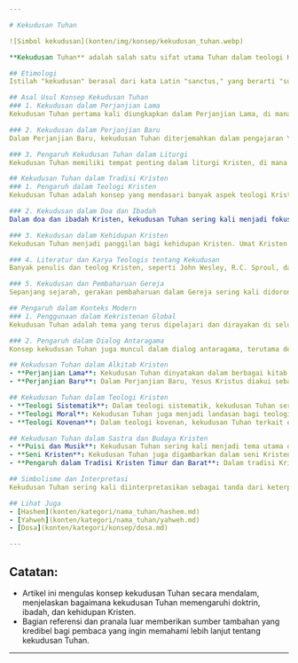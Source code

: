 ```yaml
---

# Kekudusan Tuhan

![Simbol kekudusan](konten/img/konsep/kekudusan_tuhan.webp)

**Kekudusan Tuhan** adalah salah satu sifat utama Tuhan dalam teologi Kristen, yang menegaskan bahwa Tuhan sepenuhnya terpisah dari dosa dan kejahatan, serta sepenuhnya murni dan benar. Kekudusan Tuhan mencerminkan kesempurnaan moral dan keagungan Tuhan, dan menjadi dasar bagi banyak doktrin Kristen lainnya, termasuk pemahaman tentang keadilan, kasih, dan penebusan.

## Etimologi
Istilah "kekudusan" berasal dari kata Latin "sanctus," yang berarti "suci" atau "kudus." Dalam bahasa Ibrani, kata yang sering digunakan adalah "qadosh" (קדוש), yang juga berarti "terpisah" atau "dikhususkan." Dalam Alkitab, kekudusan sering kali terkait dengan konsep "ketidakterhinggaan" atau "ketidaktercapaiannya" Tuhan oleh manusia, menekankan perbedaan mendasar antara Tuhan dan ciptaan-Nya.

## Asal Usul Konsep Kekudusan Tuhan
### 1. Kekudusan dalam Perjanjian Lama
Kekudusan Tuhan pertama kali diungkapkan dalam Perjanjian Lama, di mana Tuhan menyatakan diri-Nya sebagai "Kudus" kepada umat Israel. Dalam Kitab Imamat, Tuhan berfirman, "Sebab Aku, TUHAN, Allahmu, adalah kudus" (Imamat 19:2). Kekudusan ini mencakup keagungan moral Tuhan serta keterpisahan-Nya dari dosa.

### 2. Kekudusan dalam Perjanjian Baru
Dalam Perjanjian Baru, kekudusan Tuhan diterjemahkan dalam pengajaran Yesus Kristus dan kehidupan yang dikehendaki-Nya bagi pengikut-Nya. Yesus menekankan pentingnya hidup kudus sebagai cerminan dari kekudusan Tuhan (Matius 5:48). Selain itu, kekudusan Tuhan juga terlihat dalam penghakiman-Nya terhadap dosa dan kasih-Nya yang menguduskan umat-Nya.

### 3. Pengaruh Kekudusan Tuhan dalam Liturgi
Kekudusan Tuhan memiliki tempat penting dalam liturgi Kristen, di mana pujian terhadap kekudusan Tuhan dinyatakan dalam nyanyian dan doa, seperti dalam seruan "Kudus, Kudus, Kudus" yang dikenal sebagai *Sanctus* dalam liturgi Ekaristi.

## Kekudusan Tuhan dalam Tradisi Kristen
### 1. Pengaruh dalam Teologi Kristen
Kekudusan Tuhan adalah konsep yang mendasari banyak aspek teologi Kristen. Ini termasuk pemahaman tentang dosa, yang dilihat sebagai pelanggaran terhadap kekudusan Tuhan, dan kebutuhan akan penebusan melalui Yesus Kristus, yang dianggap sebagai jalan untuk menguduskan manusia.

### 2. Kekudusan dalam Doa dan Ibadah
Dalam doa dan ibadah Kristen, kekudusan Tuhan sering kali menjadi fokus utama. Umat Kristen memuliakan kekudusan Tuhan dan berdoa agar mereka dapat hidup sesuai dengan kekudusan tersebut. Doa-doa seperti *Bapa Kami* juga mencerminkan pengakuan akan kekudusan Tuhan: "Dikuduskanlah nama-Mu."

### 3. Kekudusan dalam Kehidupan Kristen
Kekudusan Tuhan menjadi panggilan bagi kehidupan Kristen. Umat Kristen diajak untuk hidup dalam kekudusan, yang berarti menjalani kehidupan yang terpisah dari dosa dan sesuai dengan kehendak Tuhan. Hal ini tercermin dalam ajaran-ajaran Rasul Paulus yang mendorong umat untuk menjadi "kudus dan tak bercela di hadapan-Nya" (Efesus 1:4).

### 4. Literatur dan Karya Teologis tentang Kekudusan
Banyak penulis dan teolog Kristen, seperti John Wesley, R.C. Sproul, dan A.W. Tozer, telah menulis tentang kekudusan Tuhan. Karya-karya mereka menekankan betapa pentingnya pemahaman akan kekudusan Tuhan dalam kehidupan iman Kristen.

### 5. Kekudusan dan Pembaharuan Gereja
Sepanjang sejarah, gerakan pembaharuan dalam Gereja sering kali didorong oleh panggilan untuk kembali kepada kekudusan Tuhan. Ini termasuk gerakan Puritan di Inggris dan kebangkitan spiritual di Amerika Serikat, yang menekankan hidup kudus sebagai respon terhadap panggilan Tuhan.

## Pengaruh dalam Konteks Modern
### 1. Penggunaan dalam Kekristenan Global
Kekudusan Tuhan adalah tema yang terus dipelajari dan dirayakan di seluruh dunia. Gereja-gereja di berbagai budaya mengakui kekudusan Tuhan sebagai dasar dari iman mereka dan sebagai panggilan untuk hidup dalam kekudusan.

### 2. Pengaruh dalam Dialog Antaragama
Konsep kekudusan Tuhan juga muncul dalam dialog antaragama, terutama dengan tradisi agama yang menekankan kesucian Tuhan, seperti Yudaisme dan Islam. Dialog ini sering kali berfokus pada bagaimana kekudusan Tuhan dipahami dan dihidupi dalam konteks masing-masing agama.

## Kekudusan Tuhan dalam Alkitab Kristen
- **Perjanjian Lama**: Kekudusan Tuhan dinyatakan dalam berbagai kitab, termasuk Imamat, Yesaya, dan Mazmur. Tuhan digambarkan sebagai Tuhan yang kudus dan penuh kuasa, yang menuntut umat-Nya untuk hidup kudus sebagai cerminan dari kekudusan-Nya.
- **Perjanjian Baru**: Dalam Perjanjian Baru, Yesus Kristus diakui sebagai pengejawantahan dari kekudusan Tuhan, dan Roh Kudus yang diberikan kepada umat beriman dianggap sebagai agen pengudusan dalam kehidupan mereka.

## Kekudusan Tuhan dalam Teologi Kristen
- **Teologi Sistematik**: Dalam teologi sistematik, kekudusan Tuhan sering dikaji bersama dengan sifat-sifat Tuhan lainnya, seperti keadilan, kasih, dan kemahakuasaan. Kekudusan dianggap sebagai atribut yang mengarahkan dan mempengaruhi semua sifat-sifat Tuhan yang lain.
- **Teologi Moral**: Kekudusan Tuhan juga menjadi landasan bagi teologi moral Kristen. Dosa dilihat sebagai pelanggaran terhadap kekudusan Tuhan, dan kehidupan yang benar dilihat sebagai pengejawantahan dari kekudusan Tuhan dalam kehidupan sehari-hari.
- **Teologi Kovenan**: Dalam teologi kovenan, kekudusan Tuhan terkait erat dengan perjanjian Tuhan dengan umat-Nya. Kekudusan ini menuntut umat untuk hidup sesuai dengan standar Tuhan dan menguduskan diri mereka sebagai bagian dari perjanjian tersebut.

## Kekudusan Tuhan dalam Sastra dan Budaya Kristen
- **Puisi dan Musik**: Kekudusan Tuhan sering kali menjadi tema utama dalam puisi dan musik Kristen. Nyanyian seperti "Holy, Holy, Holy" menekankan kekudusan Tuhan dan mengajak umat untuk memuji-Nya.
- **Seni Kristen**: Kekudusan Tuhan juga digambarkan dalam seni Kristen, seperti lukisan dan ikonografi yang mencerminkan kemurnian dan keagungan Tuhan. Penggambaran kekudusan sering kali menggunakan simbol-simbol cahaya dan kemurnian.
- **Pengaruh dalam Tradisi Kristen Timur dan Barat**: Dalam tradisi Kristen Timur dan Barat, kekudusan Tuhan diakui dan dihormati melalui berbagai bentuk liturgi, seni, dan kehidupan beragama. Ini mencerminkan betapa pentingnya konsep kekudusan dalam seluruh spektrum tradisi Kristen.

## Simbolisme dan Interpretasi
Kekudusan Tuhan sering kali diinterpretasikan sebagai tanda dari keterpisahan dan kemurnian Tuhan. Simbolisme kekudusan dalam Alkitab sering kali digambarkan melalui cahaya, api, dan tempat-tempat yang dikhususkan untuk ibadah. Kekudusan Tuhan juga menunjukkan bahwa Tuhan adalah satu-satunya yang layak disembah dan dihormati dengan ketundukan total.

## Lihat Juga
- [Hashem](konten/kategori/nama_tuhan/hashem.md)
- [Yahweh](konten/kategori/nama_tuhan/yahweh.md)
- [Dosa](konten/kategori/konsep/dosa.md)

---
```


## Catatan:
- Artikel ini mengulas konsep kekudusan Tuhan secara mendalam, menjelaskan bagaimana kekudusan Tuhan memengaruhi doktrin, ibadah, dan kehidupan Kristen.
- Bagian referensi dan pranala luar memberikan sumber tambahan yang kredibel bagi pembaca yang ingin memahami lebih lanjut tentang kekudusan Tuhan.

---